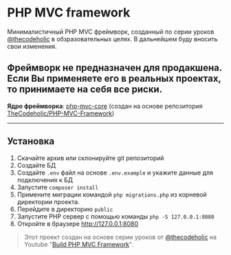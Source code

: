 # PHP MVC framework
Минималистичный PHP MVC фреймворк, созданный по серии уроков [@thecodeholic](https://github.com/thecodeholic) в обзразовательных целях.
В дальнейшем буду вносить свои изменения.

## Фреймворк не предназначен для продакшена. Если Вы применяете его в реальных проектах, то принимаете на себя все риски.
**Ядро фреймворка**: [php-mvc-core](https://github.com/twent/php-mvc-core) (создан на основе репозитория [TheCodeholic/PHP-MVC-Framework](https://github.com/thecodeholic/php-mvc-framework))

----
## Установка

1. Скачайте архив или склонируйте git репозиторий
2. Создайте БД
3. Создайте `.env` файл на основе `.env.example` и укажите данные для подключения к БД
4. Запустите `composer install`
5. Примените миграции командой `php migrations.php` из корневой директории проекта.
6. Перейдите в директорию `public`
7. Запустите PHP сервер с помощью команды `php -S 127.0.0.1:8080`
8. Откройте в браузере http://127.0.0.1:8080


> Этот проект создан на основе серии уроков от [@thecodeholic](https://github.com/thecodeholic) на Youtube "[Build PHP MVC Framework](https://www.youtube.com/playlist?list=PLLQuc_7jk__Uk_QnJMPndbdKECcTEwTA1)".
